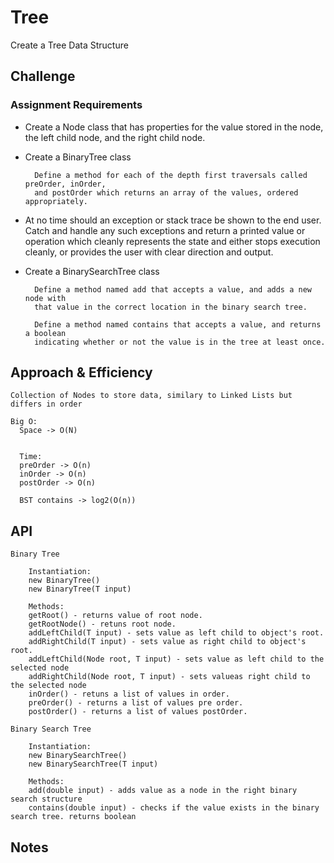 # Tree

Create a Tree Data Structure

## Challenge

### Assignment Requirements

- Create a Node class that has properties for the value stored in the node, the left child node, and the right child node.
- Create a BinaryTree class

        Define a method for each of the depth first traversals called preOrder, inOrder, 
        and postOrder which returns an array of the values, ordered appropriately.

- At no time should an exception or stack trace be shown to the end user. Catch and handle any such exceptions and return a printed value or operation which cleanly represents the state and either stops execution cleanly, or provides the user with clear direction and output.
    
- Create a BinarySearchTree class
                
        Define a method named add that accepts a value, and adds a new node with 
        that value in the correct location in the binary search tree.
        
        Define a method named contains that accepts a value, and returns a boolean 
        indicating whether or not the value is in the tree at least once.



## Approach & Efficiency

    Collection of Nodes to store data, similary to Linked Lists but differs in order

    Big O:
      Space -> O(N)
      
      
      Time: 
      preOrder -> O(n)
      inOrder -> O(n)
      postOrder -> O(n)
      
      BST contains -> log2(O(n))

## API

    Binary Tree
        
        Instantiation:
        new BinaryTree()
        new BinaryTree(T input)
        
        Methods:
        getRoot() - returns value of root node.
        getRootNode() - retuns root node.
        addLeftChild(T input) - sets value as left child to object's root.
        addRightChild(T input) - sets value as right child to object's root.
        addLeftChild(Node root, T input) - sets value as left child to the selected node
        addRightChild(Node root, T input) - sets valueas right child to the selected node
        inOrder() - retuns a list of values in order.
        preOrder() - returns a list of values pre order.
        postOrder() - returns a list of values postOrder.

    Binary Search Tree
    
        Instantiation:
        new BinarySearchTree()
        new BinarySearchTree(T input)
        
        Methods:
        add(double input) - adds value as a node in the right binary search structure
        contains(double input) - checks if the value exists in the binary search tree. returns boolean

## Notes
